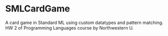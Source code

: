 SMLCardGame
===========

A card game in Standard ML using custom datatypes and pattern matching.
HW 2 of Programming Languages course by Northwestern U.
